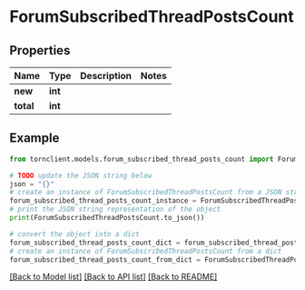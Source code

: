 # ForumSubscribedThreadPostsCount


## Properties

Name | Type | Description | Notes
------------ | ------------- | ------------- | -------------
**new** | **int** |  | 
**total** | **int** |  | 

## Example

```python
from tornclient.models.forum_subscribed_thread_posts_count import ForumSubscribedThreadPostsCount

# TODO update the JSON string below
json = "{}"
# create an instance of ForumSubscribedThreadPostsCount from a JSON string
forum_subscribed_thread_posts_count_instance = ForumSubscribedThreadPostsCount.from_json(json)
# print the JSON string representation of the object
print(ForumSubscribedThreadPostsCount.to_json())

# convert the object into a dict
forum_subscribed_thread_posts_count_dict = forum_subscribed_thread_posts_count_instance.to_dict()
# create an instance of ForumSubscribedThreadPostsCount from a dict
forum_subscribed_thread_posts_count_from_dict = ForumSubscribedThreadPostsCount.from_dict(forum_subscribed_thread_posts_count_dict)
```
[[Back to Model list]](../README.md#documentation-for-models) [[Back to API list]](../README.md#documentation-for-api-endpoints) [[Back to README]](../README.md)



